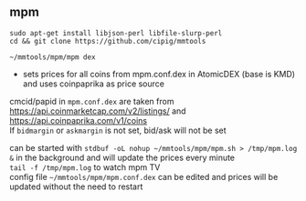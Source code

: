 ## mpm

```
sudo apt-get install libjson-perl libfile-slurp-perl
cd && git clone https://github.com/cipig/mmtools
```

`~/mmtools/mpm/mpm dex`  
- sets prices for all coins from mpm.conf.dex in AtomicDEX (base is KMD) and uses coinpaprika as price source  

cmcid/papid in `mpm.conf.dex` are taken from https://api.coinmarketcap.com/v2/listings/ and  https://api.coinpaprika.com/v1/coins  
If `bidmargin` or `askmargin` is not set, bid/ask will not be set  

can be started with `stdbuf -oL nohup ~/mmtools/mpm/mpm.sh > /tmp/mpm.log &` in the background and will update the prices every minute  
`tail -f /tmp/mpm.log` to watch mpm TV  
config file `~/mmtools/mpm/mpm.conf.dex` can be edited and prices will be updated without the need to restart  
